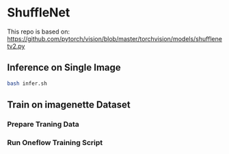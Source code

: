 # ShuffleNet

This repo is based on: https://github.com/pytorch/vision/blob/master/torchvision/models/shufflenetv2.py

## Inference on Single Image

```bash
bash infer.sh
```

## Train on imagenette Dataset

### Prepare Traning Data

### Run Oneflow Training Script

